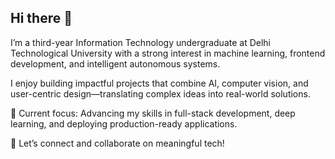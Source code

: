 ## Hi there 👋
I’m a third-year Information Technology undergraduate at Delhi Technological University with a strong interest in machine learning, frontend development, and intelligent autonomous systems.

I enjoy building impactful projects that combine AI, computer vision, and user-centric design—translating complex ideas into real-world solutions.

📌 Current focus: Advancing my skills in full-stack development, deep learning, and deploying production-ready applications.

🔗 Let’s connect and collaborate on meaningful tech!
<!--
**isshhh9/isshhh9** is a ✨ _special_ ✨ repository because its `README.md` (this file) appears on your GitHub profile.

Here are some ideas to get you started:

- 🔭 I’m currently working on ...
- 🌱 I’m currently learning ...
- 👯 I’m looking to collaborate on ...
- 🤔 I’m looking for help with ...
- 💬 Ask me about ...
- 📫 How to reach me: ...
- 😄 Pronouns: ...
- ⚡ Fun fact: ...
-->
